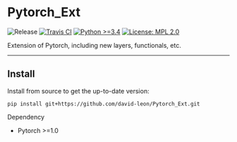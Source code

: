 # Pytorch_Ext
![Release](https://img.shields.io/badge/Release-0.7.9-brightgreen.svg)
[![Travis CI](https://travis-ci.org/david-leon/Pytorch_Ext.svg?branch=master)](https://travis-ci.org/david-leon/Pytorch_Ext)
[![Python >=3.4](https://img.shields.io/badge/python->=3.4-brightgreen.svg)](https://www.python.org/downloads/release)
[![License: MPL 2.0](https://img.shields.io/badge/license-MPL%202.0-brightgreen.svg)](https://github.com/david-leon/Pytorch_Ext/blob/master/LICENSE)


Extension of Pytorch, including new layers, functionals, etc.

----

## Install
Install from source to get the up-to-date version:
```
pip install git+https://github.com/david-leon/Pytorch_Ext.git
```

Dependency
* Pytorch >=1.0

